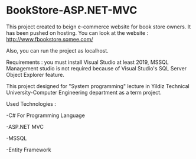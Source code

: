 # BookStore-ASP.NET-MVC
This project created to beign e-commerce website for book store owners. It has been pushed on hosting. You can look at the website : http://www.fbookstore.somee.com/

Also, you can run the project as localhost.

Requirements : you must install Visual Studio at least 2019, MSSQL Management studio is not required because of Visual Studio's SQL Server Object Explorer feature.

This project designed for "System programming" lecture in Yildiz Technical University-Computer Engineering department as a term project.

Used Technologies :

-C# For Programming Language

-ASP.NET MVC

-MSSQL

-Entity Framework
